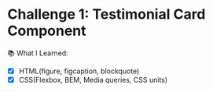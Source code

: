 # Challenge 1: Testimonial Card Component

📚 What I Learned:

- [x] HTML(figure, figcaption, blockquote)
- [x] CSS(Flexbox, BEM, Media queries, CSS units)

